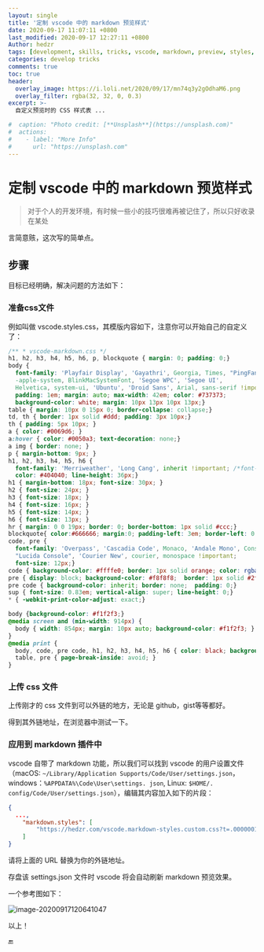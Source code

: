 ```yaml
---
layout: single
title: '定制 vscode 中的 markdown 预览样式'
date: 2020-09-17 11:07:11 +0800
last_modified: 2020-09-17 12:27:11 +0800
Author: hedzr
tags: [development, skills, tricks, vscode, markdown, preview, styles, stylesheets, css]
categories: develop tricks
comments: true
toc: true
header:
  overlay_image: https://i.loli.net/2020/09/17/mn74q3y2gOdhaM6.png
  overlay_filter: rgba(32, 32, 0, 0.3)
excerpt: >-
  自定义预览时的 CSS 样式表 ...

#  caption: "Photo credit: [**Unsplash**](https://unsplash.com)"
#  actions:
#    - label: "More Info"
#      url: "https://unsplash.com"
---
```




# 定制 vscode 中的 markdown 预览样式

> 对于个人的开发环境，有时候一些小的技巧很难再被记住了，所以只好收录在某处

>
>
>
>
> 



言简意赅，这次写的简单点。



## 步骤

目标已经明确，解决问题的方法如下：



### 准备css文件

例如叫做 vscode.styles.css，其模版内容如下，注意你可以开始自己的自定义了：

```css
/** * vscode-markdown.css */
h1, h2, h3, h4, h5, h6, p, blockquote { margin: 0; padding: 0;}
body {
  font-family: 'Playfair Display', 'Gayathri', Georgia, Times, "PingFang SC", "Hiragino Sans GB", 
  -apple-system, BlinkMacSystemFont, 'Segoe WPC', 'Segoe UI', 
  Helvetica, system-ui, 'Ubuntu', 'Droid Sans', Arial, sans-serif !important;
  padding: 1em; margin: auto; max-width: 42em; color: #737373; 
  background-color: white; margin: 10px 13px 10px 13px;}
table { margin: 10px 0 15px 0; border-collapse: collapse;}
td, th { border: 1px solid #ddd; padding: 3px 10px;}
th { padding: 5px 10px; }
a { color: #0069d6; }
a:hover { color: #0050a3; text-decoration: none;}
a img { border: none; }
p { margin-bottom: 9px; }
h1, h2, h3, h4, h5, h6 { 
  font-family: 'Merriweather', 'Long Cang', inherit !important; /*font-variant: small-caps;*/
  color: #404040; line-height: 36px;}
h1 { margin-bottom: 18px; font-size: 30px; }
h2 { font-size: 24px; }
h3 { font-size: 18px; }
h4 { font-size: 16px; }
h5 { font-size: 14px; }
h6 { font-size: 13px; }
hr { margin: 0 0 19px; border: 0; border-bottom: 1px solid #ccc;}
blockquote{ color:#666666; margin:0; padding-left: 3em; border-left: 0.5em #EEE solid; font-family: "STKaiti", georgia, serif;}
code, pre {
  font-family: 'Overpass', 'Cascadia Code', Monaco, 'Andale Mono', Consolas, 
  "Lucida Console", 'Courier New', courier, monospace !important;
  font-size: 12px;}
code { background-color: #ffffe0; border: 1px solid orange; color: rgba(0, 0, 0, 0.75); padding: 1px 3px; -webkit-border-radius: 3px; -moz-border-radius: 3px; border-radius: 3px;}
pre { display: block; background-color: #f8f8f8;  border: 1px solid #2f6fab; border-radius: 3px; overflow: auto; padding: 14px; white-space: pre-wrap; word-wrap: break-word;}
pre code { background-color: inherit; border: none;  padding: 0;}
sup { font-size: 0.83em; vertical-align: super; line-height: 0;}
* { -webkit-print-color-adjust: exact;}

body {background-color: #f1f2f3;}
@media screen and (min-width: 914px) { 
  body { width: 854px; margin: 10px auto; background-color: #f1f2f3; }
}
@media print { 
  body, code, pre code, h1, h2, h3, h4, h5, h6 { color: black; background-color: #f1f2f3; } 
  table, pre { page-break-inside: avoid; }
}
```



### 上传 css 文件

上传刚才的 css 文件到可以外链的地方，无论是 github，gist等等都好。

得到其外链地址，在浏览器中测试一下。



### 应用到 markdown 插件中

vscode 自带了 markdown 功能，所以我们可以找到 vscode 的用户设置文件（macOS: `~/Library/Application Supports/Code/User/settings.json`，windows：`%APPDATA%\Code\User\settings. json`, Linux: `$HOME/. config/Code/User/settings.json`），编辑其内容加入如下的片段：

```json
{
  ...,
    "markdown.styles": [
        "https://hedzr.com/vscode.markdown-styles.custom.css?t=.00000011",
    ]
}
```

请将上面的 URL 替换为你的外链地址。

存盘该 settings.json 文件时 vscode 将会自动刷新 markdown 预览效果。

一个参考图如下：

![image-20200917120641047](https://i.loli.net/2020/09/17/mn74q3y2gOdhaM6.png)



以上！

🔚
